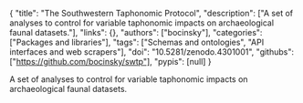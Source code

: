 {
  "title": "The Southwestern Taphonomic Protocol",
  "description": ["A set of analyses to control for variable taphonomic impacts on archaeological faunal datasets."],
  "links": {},
  "authors": ["bocinsky"],
  "categories": ["Packages and libraries"],
  "tags": ["Schemas and ontologies", "API interfaces and web scrapers"],
  "doi": "10.5281/zenodo.4301001",
  "githubs": ["https://github.com/bocinsky/swtp"],
  "pypis": [null]
}

<!-- Generated by csv2md.R – do not edit by hand -->

A set of analyses to control for variable taphonomic impacts on archaeological faunal datasets.